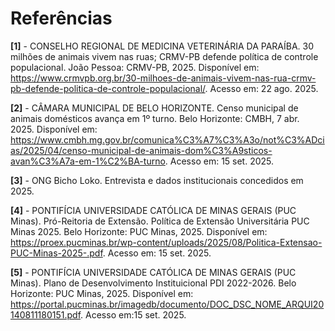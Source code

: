 # Referências

**[1]** - CONSELHO REGIONAL DE MEDICINA VETERINÁRIA DA PARAÍBA. 30 milhões de animais vivem nas ruas; CRMV-PB defende política de controle populacional. João Pessoa: CRMV-PB, 2025. Disponível em: https://www.crmvpb.org.br/30-milhoes-de-animais-vivem-nas-rua-crmv-pb-defende-politica-de-controle-populacional/. Acesso em: 22 ago. 2025.

**[2]** - CÂMARA MUNICIPAL DE BELO HORIZONTE. Censo municipal de animais domésticos avança em 1º turno. Belo Horizonte: CMBH, 7 abr. 2025. Disponível em: https://www.cmbh.mg.gov.br/comunica%C3%A7%C3%A3o/not%C3%ADcias/2025/04/censo-municipal-de-animais-dom%C3%A9sticos-avan%C3%A7a-em-1%C2%BA-turno. Acesso em: 15 set. 2025.

**[3]** - ONG Bicho Loko. Entrevista e dados institucionais concedidos em 2025.

**[4]** - PONTIFÍCIA UNIVERSIDADE CATÓLICA DE MINAS GERAIS (PUC Minas). Pró-Reitoria de Extensão. Política de Extensão Universitária PUC Minas 2025. Belo Horizonte: PUC Minas, 2025. Disponível em: https://proex.pucminas.br/wp-content/uploads/2025/08/Politica-Extensao-PUC-Minas-2025-.pdf. Acesso em: 15 set. 2025.

**[5]** - PONTIFÍCIA UNIVERSIDADE CATÓLICA DE MINAS GERAIS (PUC Minas). Plano de Desenvolvimento Instituicional PDI 2022-2026. Belo Horizonte: PUC Minas, 2025. Disponível em: https://portal.pucminas.br/imagedb/documento/DOC_DSC_NOME_ARQUI20140811180151.pdf. Acesso em:15 set. 2025.

